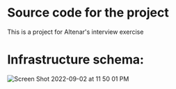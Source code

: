 # Source code for the project
This is a project for Altenar's interview exercise

# Infrastructure schema: 

![Screen Shot 2022-09-02 at 11 50 01 PM](https://user-images.githubusercontent.com/49573287/188233434-19f14206-cc6b-4ddb-961c-2273b33035af.png)
